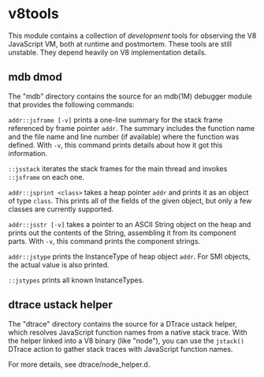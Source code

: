 v8tools
=======

This module contains a collection of *development* tools for observing the V8
JavaScript VM, both at runtime and postmortem.  These tools are still unstable.
They depend heavily on V8 implementation details.

mdb dmod
--------

The "mdb" directory contains the source for an mdb(1M) debugger module that
provides the following commands:

`addr::jsframe [-v]` prints a one-line summary for the stack frame referenced by
frame pointer `addr`.  The summary includes the function name and the file name
and line number (if available) where the function was defined.  With `-v`, this
command prints details about how it got this information.

`::jsstack` iterates the stack frames for the main thread and invokes
`::jsframe` on each one.

`addr::jsprint <class>` takes a heap pointer `addr` and prints it as an object
of type `class`.  This prints all of the fields of the given object, but only a
few classes are currently supported.

`addr::jsstr [-v]` takes a pointer to an ASCII String object on the heap and
prints out the contents of the String, assembling it from its component parts.
With `-v`, this command prints the component strings.

`addr::jstype` prints the InstanceType of heap object `addr`.  For SMI objects,
the actual value is also printed.

`::jstypes` prints all known InstanceTypes.


dtrace ustack helper
--------------------

The "dtrace" directory contains the source for a DTrace ustack helper, which
resolves JavaScript function names from a native stack trace.  With the helper
linked into a V8 binary (like "node"), you can use the `jstack()` DTrace action
to gather stack traces with JavaScript function names.

For more details, see dtrace/node_helper.d.
